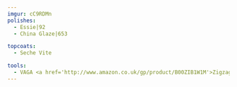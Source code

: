 ```yaml
---
imgur: cC9RDMn
polishes:
  - Essie|92
  - China Glaze|653

topcoats:
  - Seche Vite

tools:
  - VAGA <a href='http://www.amazon.co.uk/gp/product/B00ZIB1W1M'>Zigzags</a>
---
```


